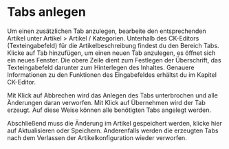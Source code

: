 # Tabs anlegen 

Um einen zusätzlichen Tab anzulegen, bearbeite den entsprechenden Artikel unter Artikel \> Artikel / Kategorien. Unterhalb des CK-Editors \(Texteingabefeld\) für die Artikelbeschreibung findest du den Bereich Tabs. Klicke auf Tab hinzufügen, um einen neuen Tab anzulegen, es öffnet sich ein neues Fenster. Die obere Zeile dient zum Festlegen der Überschrift, das Texteingabefeld darunter zum Hinterlegen des Inhaltes. Genauere Informationen zu den Funktionen des Eingabefeldes erhältst du im Kapitel CK-Editor.

Mit Klick auf Abbrechen wird das Anlegen des Tabs unterbrochen und alle Änderungen daran verworfen. Mit Klick auf Übernehmen wird der Tab erzeugt. Auf diese Weise können alle benötigten Tabs angelegt werden.

Abschließend muss die Änderung im Artikel gespeichert werden, klicke hier auf Aktualisieren oder Speichern. Anderenfalls werden die erzeugten Tabs nach dem Verlassen der Artikelkonfiguration wieder verworfen.



